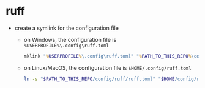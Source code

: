 # ruff

- create a symlink for the configuration file

  - on Windows, the configuration file is `%USERPROFILE%\.config\ruff.toml`

    ```bat
    mklink "%USERPROFILE%\.config\ruff.toml" "%PATH_TO_THIS_REPO%\config\ruff\ruff.toml"
    ```

  - on Linux/MacOS, the configuration file is `$HOME/.config/ruff.toml`

    ```sh
    ln -s "$PATH_TO_THIS_REPO/config/ruff/ruff.toml" "$HOME/config/ruff.toml"
    ```
